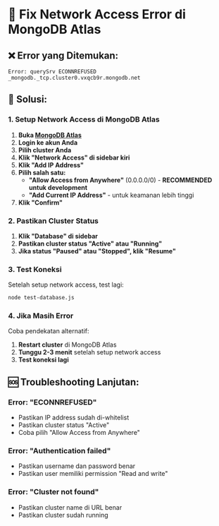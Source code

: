 # 🔧 Fix Network Access Error di MongoDB Atlas

## ❌ Error yang Ditemukan:
```
Error: querySrv ECONNREFUSED _mongodb._tcp.cluster0.vxqcb9r.mongodb.net
```

## 🔧 Solusi:

### **1. Setup Network Access di MongoDB Atlas**

1. **Buka [MongoDB Atlas](https://cloud.mongodb.com)**
2. **Login ke akun Anda**
3. **Pilih cluster Anda**
4. **Klik "Network Access" di sidebar kiri**
5. **Klik "Add IP Address"**
6. **Pilih salah satu:**
   - **"Allow Access from Anywhere"** (0.0.0.0/0) - **RECOMMENDED untuk development**
   - **"Add Current IP Address"** - untuk keamanan lebih tinggi
7. **Klik "Confirm"**

### **2. Pastikan Cluster Status**

1. **Klik "Database" di sidebar**
2. **Pastikan cluster status "Active" atau "Running"**
3. **Jika status "Paused" atau "Stopped", klik "Resume"**

### **3. Test Koneksi**

Setelah setup network access, test lagi:
```bash
node test-database.js
```

### **4. Jika Masih Error**

Coba pendekatan alternatif:
1. **Restart cluster** di MongoDB Atlas
2. **Tunggu 2-3 menit** setelah setup network access
3. **Test koneksi lagi**

## 🆘 Troubleshooting Lanjutan:

### **Error: "ECONNREFUSED"**
- Pastikan IP address sudah di-whitelist
- Pastikan cluster status "Active"
- Coba pilih "Allow Access from Anywhere"

### **Error: "Authentication failed"**
- Pastikan username dan password benar
- Pastikan user memiliki permission "Read and write"

### **Error: "Cluster not found"**
- Pastikan cluster name di URL benar
- Pastikan cluster sudah running 